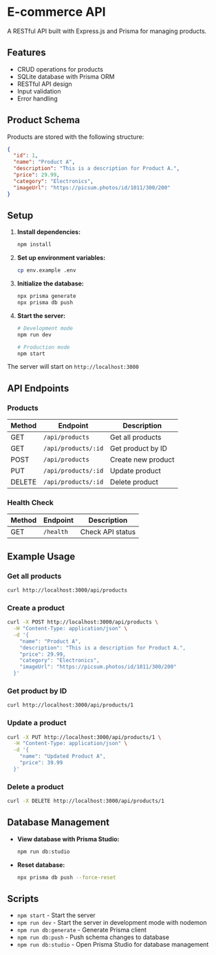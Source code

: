 # E-commerce API

A RESTful API built with Express.js and Prisma for managing products.

## Features

- CRUD operations for products
- SQLite database with Prisma ORM
- RESTful API design
- Input validation
- Error handling

## Product Schema

Products are stored with the following structure:

```json
{
  "id": 1,
  "name": "Product A",
  "description": "This is a description for Product A.",
  "price": 29.99,
  "category": "Electronics",
  "imageUrl": "https://picsum.photos/id/1011/300/200"
}
```

## Setup

1. **Install dependencies:**
   ```bash
   npm install
   ```

2. **Set up environment variables:**
   ```bash
   cp env.example .env
   ```

3. **Initialize the database:**
   ```bash
   npx prisma generate
   npx prisma db push
   ```

4. **Start the server:**
   ```bash
   # Development mode
   npm run dev
   
   # Production mode
   npm start
   ```

The server will start on `http://localhost:3000`

## API Endpoints

### Products

| Method | Endpoint | Description |
|--------|----------|-------------|
| GET | `/api/products` | Get all products |
| GET | `/api/products/:id` | Get product by ID |
| POST | `/api/products` | Create new product |
| PUT | `/api/products/:id` | Update product |
| DELETE | `/api/products/:id` | Delete product |

### Health Check

| Method | Endpoint | Description |
|--------|----------|-------------|
| GET | `/health` | Check API status |

## Example Usage

### Get all products
```bash
curl http://localhost:3000/api/products
```

### Create a product
```bash
curl -X POST http://localhost:3000/api/products \
  -H "Content-Type: application/json" \
  -d '{
    "name": "Product A",
    "description": "This is a description for Product A.",
    "price": 29.99,
    "category": "Electronics",
    "imageUrl": "https://picsum.photos/id/1011/300/200"
  }'
```

### Get product by ID
```bash
curl http://localhost:3000/api/products/1
```

### Update a product
```bash
curl -X PUT http://localhost:3000/api/products/1 \
  -H "Content-Type: application/json" \
  -d '{
    "name": "Updated Product A",
    "price": 39.99
  }'
```

### Delete a product
```bash
curl -X DELETE http://localhost:3000/api/products/1
```

## Database Management

- **View database with Prisma Studio:**
  ```bash
  npm run db:studio
  ```

- **Reset database:**
  ```bash
  npx prisma db push --force-reset
  ```

## Scripts

- `npm start` - Start the server
- `npm run dev` - Start the server in development mode with nodemon
- `npm run db:generate` - Generate Prisma client
- `npm run db:push` - Push schema changes to database
- `npm run db:studio` - Open Prisma Studio for database management 